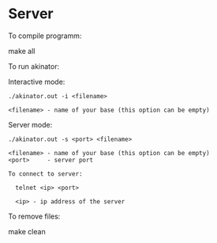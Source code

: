 # Server

To compile programm:

  make all

To run akinator:

  Interactive mode:
    
    ./akinator.out -i <filename>
  
    <filename> - name of your base (this option can be empty)    
    
  Server mode:
  
    ./akinator.out -s <port> <filename>
  
    <filename> - name of your base (this option can be empty)
    <port>     - server port
    
    To connect to server:
      
      telnet <ip> <port>

      <ip> - ip address of the server

To remove files:

  make clean
